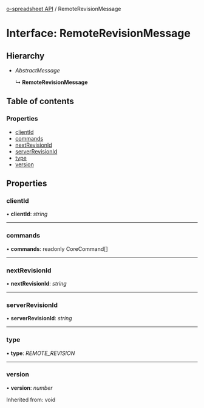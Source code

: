 [o-spreadsheet API](../README.md) / RemoteRevisionMessage

# Interface: RemoteRevisionMessage

## Hierarchy

* *AbstractMessage*

  ↳ **RemoteRevisionMessage**

## Table of contents

### Properties

- [clientId](remoterevisionmessage.md#clientid)
- [commands](remoterevisionmessage.md#commands)
- [nextRevisionId](remoterevisionmessage.md#nextrevisionid)
- [serverRevisionId](remoterevisionmessage.md#serverrevisionid)
- [type](remoterevisionmessage.md#type)
- [version](remoterevisionmessage.md#version)

## Properties

### clientId

• **clientId**: *string*

___

### commands

• **commands**: readonly CoreCommand[]

___

### nextRevisionId

• **nextRevisionId**: *string*

___

### serverRevisionId

• **serverRevisionId**: *string*

___

### type

• **type**: *REMOTE_REVISION*

___

### version

• **version**: *number*

Inherited from: void
